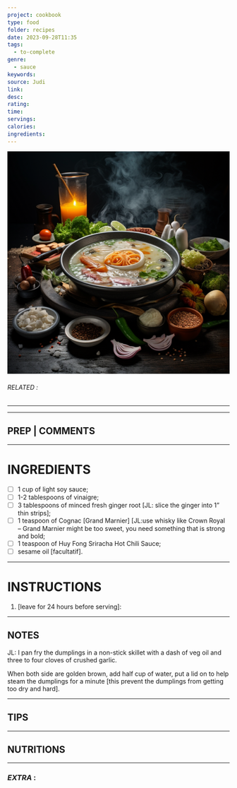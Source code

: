 ```yaml
---
project: cookbook
type: food
folder: recipes
date: 2023-09-28T11:35
tags:
  - to-complete
genre:
  - sauce
keywords: 
source: Judi
link: 
desc: 
rating: 
time: 
servings: 
calories: 
ingredients:
---
```


![IMAGE](_default.png)

###### *RELATED* : 
---


---
## PREP | COMMENTS



---
# INGREDIENTS

- [ ] 1 cup of light soy sauce;
- [ ] 1-2 tablespoons of vinaigre;
- [ ] 3 tablespoons of minced fresh ginger root [JL: slice the ginger into 1” thin strips];
- [ ] 1 teaspoon of Cognac [Grand Marnier] [JL:use whisky like Crown Royal – Grand Marnier might be too sweet, you need something that is strong and bold;
- [ ] 1 teaspoon of Huy Fong Sriracha Hot Chili Sauce;
- [ ] sesame oil [facultatif].

---
# INSTRUCTIONS

1. [leave for 24 hours before serving]:

---
## NOTES

JL: I pan fry the dumplings in a non-stick skillet with a dash of veg oil and three to four cloves of crushed garlic. 

When both side are golden brown, add half cup of water, put a lid on to help steam the dumplings for a minute [this prevent the dumplings from getting too dry and hard].

---
## TIPS



---
## NUTRITIONS



---
### *EXTRA* :



